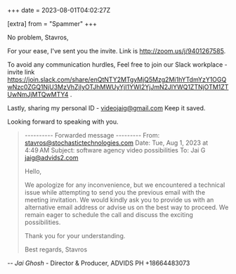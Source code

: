 +++
date = 2023-08-01T04:02:27Z

[extra]
from = "Spammer"
+++

No problem, Stavros,

For your ease, I've sent you the invite.
Link is  http://zoom.us/j/9401267585.

To avoid any communication hurdles,
Feel free to join our Slack workplace - invite link
<https://join.slack.com/share/enQtNTY2MTgyMjQ5Mzg2Mi1hYTdmYzY1OGQwNzc0ZGQ1NjU3MzVhZjIyOTJhMWUyYjI1YWI2YjJmN2JlYWQ1ZTNjOTM1ZTUwNmJjMTQwMTY4>
.

Lastly, sharing my personal ID - videojaig@gmail.com
Keep it saved.

Looking forward to speaking with you.

>
>
> ---------- Forwarded message ---------
> From: <stavros@stochastictechnologies.com>
> Date: Tue, Aug 1, 2023 at 4:49 AM
> Subject: software agency video possibilities
> To: Jai G <jaig@advids2.com>
>
>
> Hello,
>
> We apologize for any inconvenience, but we encountered a technical issue
> while attempting to send you the previous email with the meeting
> invitation. We would kindly ask you to provide us with an alternative email
> address or advise us on the best way to proceed. We remain eager to
> schedule the call and discuss the exciting possibilities.
>
> Thank you for your understanding.
>
> Best regards,
> Stavros
>

-- 
*Jai Ghosh* - Director & Producer,
ADVIDS
PH +18664483073
